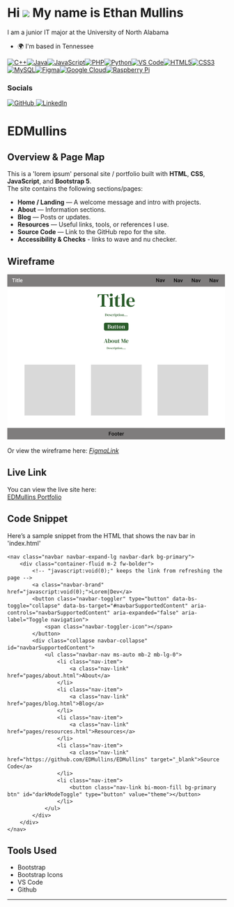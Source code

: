 Hi ![](https://user-images.githubusercontent.com/18350557/176309783-0785949b-9127-417c-8b55-ab5a4333674e.gif) My name is Ethan Mullins
======================================================================================================================================

I am a junior IT major at the University of North Alabama

* 🌍  I'm based in Tennessee

<p align="left">
<a href="https://docs.microsoft.com/en-us/cpp/?view=msvc-170" target="_blank" rel="noreferrer"><img src="https://raw.githubusercontent.com/danielcranney/readme-generator/main/public/icons/skills/cplusplus-colored.svg" alt="C++" title="C++" width="36" height="36" /></a><a href="https://www.oracle.com/java/" target="_blank" rel="noreferrer"><img src="https://raw.githubusercontent.com/danielcranney/readme-generator/main/public/icons/skills/java-colored.svg" alt="Java" title="Java" width="36" height="36" /></a><a href="https://developer.mozilla.org/en-US/docs/Web/JavaScript" target="_blank" rel="noreferrer"><img src="https://raw.githubusercontent.com/danielcranney/readme-generator/main/public/icons/skills/javascript-colored.svg" alt="JavaScript" title="JavaScript" width="36" height="36" /></a><a href="https://www.php.net/" target="_blank" rel="noreferrer"><img src="https://raw.githubusercontent.com/danielcranney/readme-generator/main/public/icons/skills/php-colored.svg" alt="PHP" title="PHP" width="36" height="36" /></a><a href="https://www.python.org/" target="_blank" rel="noreferrer"><img src="https://raw.githubusercontent.com/danielcranney/readme-generator/main/public/icons/skills/python-colored.svg" alt="Python" title="Python" width="36" height="36" /></a><a href="https://code.visualstudio.com/" target="_blank" rel="noreferrer"><img src="https://raw.githubusercontent.com/danielcranney/readme-generator/main/public/icons/skills/visualstudiocode-colored.svg" alt="VS Code" title="VS Code" width="36" height="36" /></a><a href="https://developer.mozilla.org/en-US/docs/Glossary/HTML5" target="_blank" rel="noreferrer"><img src="https://raw.githubusercontent.com/danielcranney/readme-generator/main/public/icons/skills/html5-colored.svg" alt="HTML5" title="HTML5" width="36" height="36" /></a><a href="https://www.w3.org/TR/CSS/#css" target="_blank" rel="noreferrer"><img src="https://raw.githubusercontent.com/danielcranney/readme-generator/main/public/icons/skills/css3-colored.svg" alt="CSS3" title="CSS3" width="36" height="36" /></a><a href="https://www.mysql.com/" target="_blank" rel="noreferrer"><img src="https://raw.githubusercontent.com/danielcranney/readme-generator/main/public/icons/skills/mysql-colored.svg" alt="MySQL" title="MySQL" width="36" height="36" /></a><a href="https://www.figma.com/" target="_blank" rel="noreferrer"><img src="https://raw.githubusercontent.com/danielcranney/readme-generator/main/public/icons/skills/figma-colored.svg" alt="Figma" title="Figma" width="36" height="36" /></a><a href="https://cloud.google.com/" target="_blank" rel="noreferrer"><img src="https://raw.githubusercontent.com/danielcranney/readme-generator/main/public/icons/skills/googlecloud-colored.svg" alt="Google Cloud" title="Google Cloud" width="36" height="36" /></a><a href="https://www.raspberrypi.org/" target="_blank" rel="noreferrer"><img src="https://raw.githubusercontent.com/danielcranney/readme-generator/main/public/icons/skills/raspberrypi-colored.svg" alt="Raspberry Pi" title="Raspberry Pi" width="36" height="36" /></a>
</p>

### Socials

<p align="left"> <a href="https://www.github.com/EDMullins" target="_blank" rel="noreferrer"> <picture> <source media="(prefers-color-scheme: dark)" srcset="https://raw.githubusercontent.com/danielcranney/readme-generator/main/public/icons/socials/github-dark.svg" /> <source media="(prefers-color-scheme: light)" srcset="https://raw.githubusercontent.com/danielcranney/readme-generator/main/public/icons/socials/github.svg" /> <img src="https://raw.githubusercontent.com/danielcranney/readme-generator/main/public/icons/socials/github.svg" width="32" height="32" alt="GitHub" title="GitHub" /> </picture> </a> <a href="https://www.linkedin.com/in/ethan-mullins-03b78b237" target="_blank" rel="noreferrer"> <picture> <source media="(prefers-color-scheme: dark)" srcset="https://raw.githubusercontent.com/danielcranney/readme-generator/main/public/icons/socials/linkedin-dark.svg" /> <source media="(prefers-color-scheme: light)" srcset="https://raw.githubusercontent.com/danielcranney/readme-generator/main/public/icons/socials/linkedin.svg" /> <img src="https://raw.githubusercontent.com/danielcranney/readme-generator/main/public/icons/socials/linkedin.svg" width="32" height="32" alt="LinkedIn" title="LinkedIn" /> </picture> </a></p>

# EDMullins

## Overview & Page Map

This is a 'lorem ipsum' personal site / portfolio built with **HTML**, **CSS**, **JavaScript**, and **Bootstrap 5**.  
The site contains the following sections/pages:

- **Home / Landing** — A welcome message and intro with projects.  
- **About** — Information sections.  
- **Blog** — Posts or updates.  
- **Resources** — Useful links, tools, or references I use.   
- **Source Code** — Link to the GitHub repo for the site.
- **Accessibility & Checks** - links to wave and nu checker.

## Wireframe

![Wireframe](docs/imgs/wireframeIndex.png)

Or view the wireframe here: *[FigmaLink](https://www.figma.com/design/vLFrmlF2nNfwaQowq0cMz9/Untitled?node-id=0-1&t=klDkNwxUdKKlBG7C-1)*

## Live Link

You can view the live site here:  
[EDMullins Portfolio](https://edmullins.github.io/EDMullins/)  

## Code Snippet

Here’s a sample snippet from the HTML that shows the nav bar in 'index.html'

```
<nav class="navbar navbar-expand-lg navbar-dark bg-primary">
	<div class="container-fluid m-2 fw-bolder">
		<!-- "javascript:void(0);" keeps the link from refreshing the page -->
		<a class="navbar-brand" href="javascript:void(0);">Lorem|Dev</a>
		<button class="navbar-toggler" type="button" data-bs-toggle="collapse" data-bs-target="#navbarSupportedContent" aria-controls="navbarSupportedContent" aria-expanded="false" aria-label="Toggle navigation">
			<span class="navbar-toggler-icon"></span>
		</button>
		<div class="collapse navbar-collapse" id="navbarSupportedContent">
			<ul class="navbar-nav ms-auto mb-2 mb-lg-0">
				<li class="nav-item">
					<a class="nav-link" href="pages/about.html">About</a>
				</li>
				<li class="nav-item">
					<a class="nav-link" href="pages/blog.html">Blog</a>
				</li>
				<li class="nav-item">
					<a class="nav-link" href="pages/resources.html">Resources</a>
				</li>
				<li class="nav-item">
					<a class="nav-link" href="https://github.com/EDMullins/EDMullins" target="_blank">Source Code</a>
				</li>
				<li class="nav-item">
					<button class="nav-link bi-moon-fill bg-primary btn" id="darkModeToggle" type="button" value="theme"></button>
				</li>
			</ul>
		</div>
	</div>
</nav>
 ```

## Tools Used

- Bootstrap
- Bootstrap Icons
- VS Code
- Github
---
